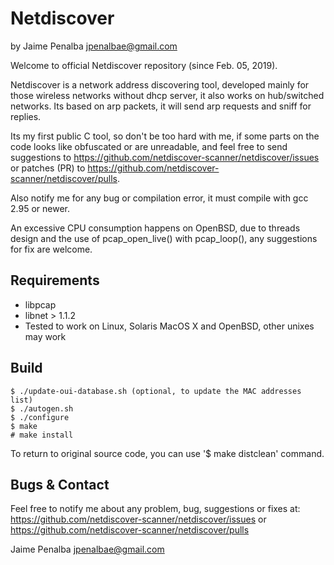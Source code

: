# Netdiscover
by Jaime Penalba <jpenalbae@gmail.com>

Welcome to official Netdiscover repository (since  Feb. 05, 2019).

Netdiscover is a network address discovering tool, developed mainly for those
wireless networks without dhcp server, it also works on hub/switched networks.
Its based on arp packets, it will send arp requests and sniff for replies.

Its my first public C tool, so don't be too hard with me, if some parts on the
code looks like obfuscated or are unreadable, and feel free to send suggestions
to https://github.com/netdiscover-scanner/netdiscover/issues or patches (PR) to
https://github.com/netdiscover-scanner/netdiscover/pulls.

Also notify me for any bug or compilation error, it must compile with gcc 2.95
or newer.

An excessive CPU consumption happens on OpenBSD, due to threads design and the
use of pcap_open_live() with pcap_loop(), any suggestions for fix are welcome.


## Requirements

 - libpcap
 - libnet > 1.1.2
 - Tested to work on Linux, Solaris MacOS X and OpenBSD, other unixes may work


## Build

```
$ ./update-oui-database.sh (optional, to update the MAC addresses list)
$ ./autogen.sh
$ ./configure
$ make
# make install
```

To return to original source code, you can use '$ make distclean' command.


## Bugs & Contact

Feel free to notify me about any problem, bug, suggestions or fixes at:
https://github.com/netdiscover-scanner/netdiscover/issues or
https://github.com/netdiscover-scanner/netdiscover/pulls

Jaime Penalba <jpenalbae@gmail.com>
